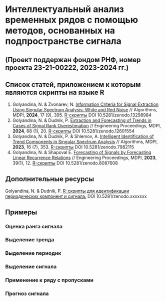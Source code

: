 # Интеллектуальный анализ временных рядов с помощью методов, основанных на подпространстве сигнала
## (Проект поддержан фондом РНФ, номер проекта 23-21-00222, 2023-2024 гг.)

## Список статей, приложением к которым являются скрипты на языке R
1. Golyandina, N. & Zvonarev, N. [Information Criteria for Signal Extraction Using Singular Spectrum Analysis: White and Red Noise](https://www.mdpi.com/1999-4893/17/9/395) // Algorithms, MDPI, **2024**, 17 (9), 395. [R-скрипты](https://zenodo.org/records/13298985) DOI 10.5281/zenodo.13298984
2. Golyandina, N. & Dudnik, P. [Extraction and Forecasting of Trends in Cases of Signal Rank Overestimation](https://www.mdpi.com/2673-4591/68/1/20) // Engineering Proceedings, MDPI, **2024**, 68 (1), 20. [R-скрипты](https://zenodo.org/records/12601554) DOI 10.5281/zenodo.12601554
3. Golyandina, N. & Dudnik, P. & Shlemov, A. [Intelligent Identification of Trend Components in Singular Spectrum Analysis](https://www.mdpi.com/1999-4893/16/7/353) // Algorithms, MDPI, **2023**, 16 (7), 353. [R-скрипты](https://zenodo.org/record/7982115) DOI 10.5281/zenodo.7982115
4. Golyandina, N. & Shapoval E. [Forecasting of Signals by Forecasting Linear Recurrence Relations](https://www.mdpi.com/2673-4591/39/1/12) // Engineering Proceedings, MDPI, **2023**, 39(1), 12.
[R-скрипты](https://zenodo.org/record/8087608) DOI 10.5281/zenodo.8087608


## Дополнительные ресурсы

Golyandina, N. & Dudnik, P. [R-скрипты для идентификации периодических компонент и сигнала.](https://zenodo.org/records/xxxxxxx) DOI 10.5281/zenodo.xxxxxxx

## Примеры

### Оценка ранга сигнала


### Выделение тренда


### Выделение периодик


### Выделение сигнала


### Применение к ряду с пропусками


### Прогноз сигнала


